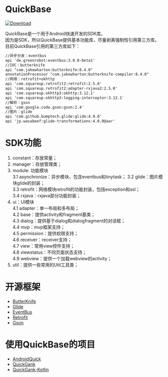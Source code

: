 # QuickBase
[![Download](https://api.bintray.com/packages/ddnosh/maven/androidquick/images/download.svg) ](https://bintray.com/ddnosh/maven/androidquick/_latestVersion)  

QuickBase是一个用于Android快速开发的SDK库。   
因为是SDK，所以QuickBase提供基本功能库，尽量剥离强制性引用第三方库。  
目前QuickBase引用的第三方库如下：  
``` xml
//异步分发：eventbus  
api 'de.greenrobot:eventbus:3.0.0-beta1'  
//IOC：butterknife  
api "com.jakewharton:butterknife:8.4.0"  
annotationProcessor "com.jakewharton:butterknife-compiler:8.4.0"  
//网络：retrofit+okhttp  
api 'com.squareup.retrofit2:retrofit:2.5.0'  
api 'com.squareup.retrofit2:adapter-rxjava2:2.5.0'  
api 'com.squareup.okhttp3:okhttp:3.12.1'  
api 'com.squareup.okhttp3:logging-interceptor:3.12.1'  
//解析：gson  
api 'com.google.code.gson:gson:2.4'  
//图片：glide  
api 'com.github.bumptech.glide:glide:4.9.0'  
api 'jp.wasabeef:glide-transformations:4.0.0@aar'  
```

# SDK功能
1. constant：存放常量；
2. manager：存放管理类；
3. module: 功能模块  
3.1 asynchronize：异步模块，包含eventbus和tinytask； 
3.2 glide：图片模块glide的封装；  
3.3 retrofit：网络模块retrofit的功能封装，包括exception和ssl；  
3.4 rxjava：rxjava部分功能封装；  
4. ui：UI模块  
4.1 adapter：单一布局和多布局；  
4.2 base：提供activity和fragment基类；  
4.3 dialog：提供基于dialog和dialogfragment的对话框；  
4.4 mvp：mvp框架支持；  
4.5 permission：提供权限支持；  
4.6 receiver：receiver支持；  
4.7 view：常用view控件支持；  
4.8 viewstatus：不同页面状态支持；  
4.9 webview：提供一个加载webview的activity；  
5. util：提供一些常用的Util工具类；  

# 开源框架
- [ButterKnife](https://github.com/JakeWharton/butterknife)
- [Glide](https://github.com/bumptech/glide)
- [EventBus](https://github.com/greenrobot/EventBus)
- [Retrofit](https://github.com/square/retrofit)
- [Gson](https://github.com/google/gson)

# 使用QuickBase的项目
- [AndroidQuick](https://github.com/ddnosh/AndroidQuick)
- [QuickGank](https://github.com/ddnosh/QuickGank)
- [QuickGank-Kotlin](https://github.com/ddnosh/QuickGank-Kotlin)
